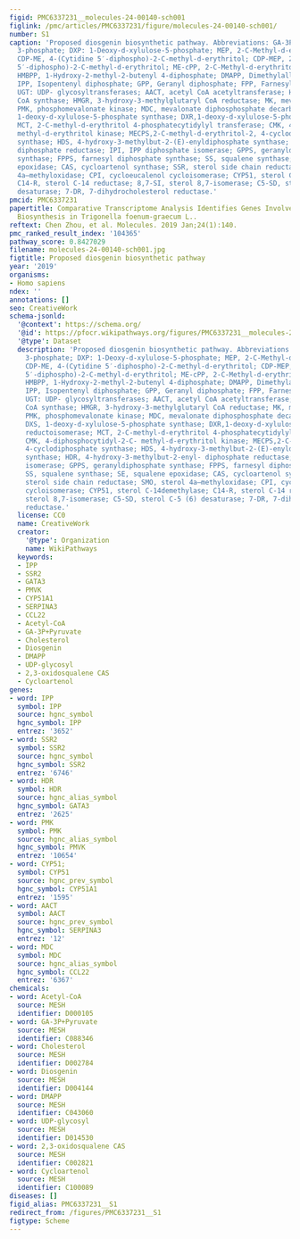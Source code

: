 ```yaml
---
figid: PMC6337231__molecules-24-00140-sch001
figlink: /pmc/articles/PMC6337231/figure/molecules-24-00140-sch001/
number: S1
caption: 'Proposed diosgenin biosynthetic pathway. Abbreviations: GA-3P, d-Glyceraldehyde
  3-phosphate; DXP: 1-Deoxy-d-xylulose-5-phosphate; MEP, 2-C-Methyl-d-erythritol-4-phoshate;
  CDP-ME, 4-(Cytidine 5′-diphospho)-2-C-methyl-d-erythritol; CDP-MEP, 2-Phospho-4-(cytidine
  5′-diphospho)-2-C-methyl-d-erythritol; ME-cPP, 2-C-Methyl-d-erythritol-2,4-cyclodiphosphate;
  HMBPP, 1-Hydroxy-2-methyl-2-butenyl 4-diphosphate; DMAPP, Dimethylallyl diphosphate;
  IPP, Isopentenyl diphosphate; GPP, Geranyl diphosphate; FPP, Farnesyl diphosphate;
  UGT: UDP- glycosyltransferases; AACT, acetyl CoA acetyltransferase; HMGS, hydroxymethylglutaryl
  CoA synthase; HMGR, 3-hydroxy-3-methylglutaryl CoA reductase; MK, mevalonate kinase;
  PMK, phosphomevalonate kinase; MDC, mevalonate diphosphosphate decarboxylase; DXS,
  1-deoxy-d-xylulose-5-phosphate synthase; DXR,1-deoxy-d-xylulose-5-phosphate reductoisomerase;
  MCT, 2-C-methyl-d-erythritol 4-phosphatecytidylyl transferase; CMK, 4-diphosphocytidyl-2-C-
  methyl-d-erythritol kinase; MECPS,2-C-methyl-d-erythritol-2, 4-cyclodiphosphate
  synthase; HDS, 4-hydroxy-3-methylbut-2-(E)-enyldiphosphate synthase; HDR, 4-hydroxy-3-methylbut-2-enyl-
  diphosphate reductase; IPI, IPP diphosphate isomerase; GPPS, geranyldiphosphate
  synthase; FPPS, farnesyl diphosphate synthase; SS, squalene synthase; SE, squalene
  epoxidase; CAS, cycloartenol synthase; SSR, sterol side chain reductase; SMO, sterol
  4a–methyloxidase; CPI, cycloeucalenol cycloisomerase; CYP51, sterol C-14demethylase;
  C14-R, sterol C-14 reductase; 8,7-SI, sterol 8,7-isomerase; C5-SD, sterol C-5 (6)
  desaturase; 7-DR, 7-dihydrocholesterol reductase.'
pmcid: PMC6337231
papertitle: Comparative Transcriptome Analysis Identifies Genes Involved in Diosgenin
  Biosynthesis in Trigonella foenum-graecum L..
reftext: Chen Zhou, et al. Molecules. 2019 Jan;24(1):140.
pmc_ranked_result_index: '104365'
pathway_score: 0.8427029
filename: molecules-24-00140-sch001.jpg
figtitle: Proposed diosgenin biosynthetic pathway
year: '2019'
organisms:
- Homo sapiens
ndex: ''
annotations: []
seo: CreativeWork
schema-jsonld:
  '@context': https://schema.org/
  '@id': https://pfocr.wikipathways.org/figures/PMC6337231__molecules-24-00140-sch001.html
  '@type': Dataset
  description: 'Proposed diosgenin biosynthetic pathway. Abbreviations: GA-3P, d-Glyceraldehyde
    3-phosphate; DXP: 1-Deoxy-d-xylulose-5-phosphate; MEP, 2-C-Methyl-d-erythritol-4-phoshate;
    CDP-ME, 4-(Cytidine 5′-diphospho)-2-C-methyl-d-erythritol; CDP-MEP, 2-Phospho-4-(cytidine
    5′-diphospho)-2-C-methyl-d-erythritol; ME-cPP, 2-C-Methyl-d-erythritol-2,4-cyclodiphosphate;
    HMBPP, 1-Hydroxy-2-methyl-2-butenyl 4-diphosphate; DMAPP, Dimethylallyl diphosphate;
    IPP, Isopentenyl diphosphate; GPP, Geranyl diphosphate; FPP, Farnesyl diphosphate;
    UGT: UDP- glycosyltransferases; AACT, acetyl CoA acetyltransferase; HMGS, hydroxymethylglutaryl
    CoA synthase; HMGR, 3-hydroxy-3-methylglutaryl CoA reductase; MK, mevalonate kinase;
    PMK, phosphomevalonate kinase; MDC, mevalonate diphosphosphate decarboxylase;
    DXS, 1-deoxy-d-xylulose-5-phosphate synthase; DXR,1-deoxy-d-xylulose-5-phosphate
    reductoisomerase; MCT, 2-C-methyl-d-erythritol 4-phosphatecytidylyl transferase;
    CMK, 4-diphosphocytidyl-2-C- methyl-d-erythritol kinase; MECPS,2-C-methyl-d-erythritol-2,
    4-cyclodiphosphate synthase; HDS, 4-hydroxy-3-methylbut-2-(E)-enyldiphosphate
    synthase; HDR, 4-hydroxy-3-methylbut-2-enyl- diphosphate reductase; IPI, IPP diphosphate
    isomerase; GPPS, geranyldiphosphate synthase; FPPS, farnesyl diphosphate synthase;
    SS, squalene synthase; SE, squalene epoxidase; CAS, cycloartenol synthase; SSR,
    sterol side chain reductase; SMO, sterol 4a–methyloxidase; CPI, cycloeucalenol
    cycloisomerase; CYP51, sterol C-14demethylase; C14-R, sterol C-14 reductase; 8,7-SI,
    sterol 8,7-isomerase; C5-SD, sterol C-5 (6) desaturase; 7-DR, 7-dihydrocholesterol
    reductase.'
  license: CC0
  name: CreativeWork
  creator:
    '@type': Organization
    name: WikiPathways
  keywords:
  - IPP
  - SSR2
  - GATA3
  - PMVK
  - CYP51A1
  - SERPINA3
  - CCL22
  - Acetyl-CoA
  - GA-3P+Pyruvate
  - Cholesterol
  - Diosgenin
  - DMAPP
  - UDP-glycosyl
  - 2,3-oxidosqualene CAS
  - Cycloartenol
genes:
- word: IPP
  symbol: IPP
  source: hgnc_symbol
  hgnc_symbol: IPP
  entrez: '3652'
- word: SSR2
  symbol: SSR2
  source: hgnc_symbol
  hgnc_symbol: SSR2
  entrez: '6746'
- word: HDR
  symbol: HDR
  source: hgnc_alias_symbol
  hgnc_symbol: GATA3
  entrez: '2625'
- word: PMK
  symbol: PMK
  source: hgnc_alias_symbol
  hgnc_symbol: PMVK
  entrez: '10654'
- word: CYP51;
  symbol: CYP51
  source: hgnc_prev_symbol
  hgnc_symbol: CYP51A1
  entrez: '1595'
- word: AACT
  symbol: AACT
  source: hgnc_prev_symbol
  hgnc_symbol: SERPINA3
  entrez: '12'
- word: MDC
  symbol: MDC
  source: hgnc_alias_symbol
  hgnc_symbol: CCL22
  entrez: '6367'
chemicals:
- word: Acetyl-CoA
  source: MESH
  identifier: D000105
- word: GA-3P+Pyruvate
  source: MESH
  identifier: C088346
- word: Cholesterol
  source: MESH
  identifier: D002784
- word: Diosgenin
  source: MESH
  identifier: D004144
- word: DMAPP
  source: MESH
  identifier: C043060
- word: UDP-glycosyl
  source: MESH
  identifier: D014530
- word: 2,3-oxidosqualene CAS
  source: MESH
  identifier: C002821
- word: Cycloartenol
  source: MESH
  identifier: C100089
diseases: []
figid_alias: PMC6337231__S1
redirect_from: /figures/PMC6337231__S1
figtype: Scheme
---
```

